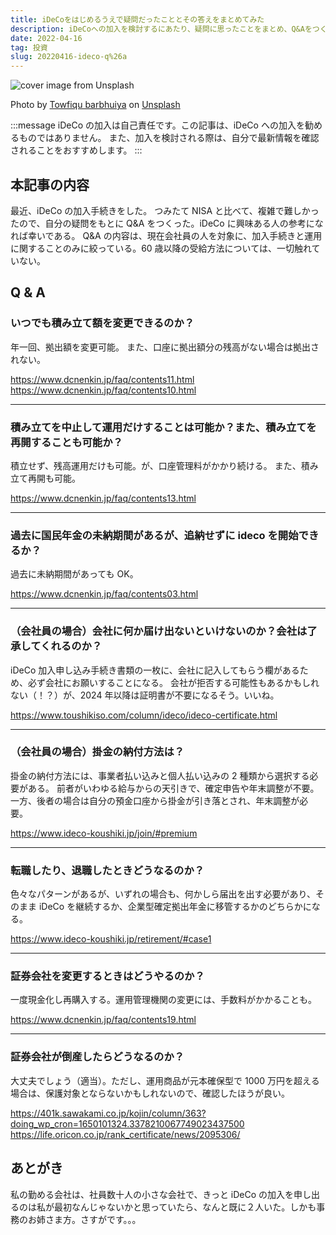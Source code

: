 ```yaml
---
title: iDeCoをはじめるうえで疑問だったこととその答えをまとめてみた
description: iDeCoへの加入を検討するにあたり、疑問に思ったことをまとめ、Q&Aをつくった。
date: 2022-04-16
tag: 投資
slug: 20220416-ideco-q%26a
---
```


![cover image from Unsplash](/assets/blog/20220416-ideco-q&a/cover.webp)

Photo by [Towfiqu barbhuiya](https://unsplash.com/photos/oZuBNC-6E2s) on [Unsplash](https://unsplash.com/)

:::message
iDeCo の加入は自己責任です。この記事は、iDeCo への加入を勧めるものではありません。
また、加入を検討される際は、自分で最新情報を確認されることをおすすめします。
:::

## 本記事の内容

最近、iDeCo の加入手続きをした。
つみたて NISA と比べて、複雑で難しかったので、自分の疑問をもとに Q&A をつくった。iDeCo に興味ある人の参考になれば幸いである。
Q&A の内容は、現在会社員の人を対象に、加入手続きと運用に関することのみに絞っている。60 歳以降の受給方法については、一切触れていない。

## Q & A

### いつでも積み立て額を変更できるのか？

年一回、拠出額を変更可能。
また、口座に拠出額分の残高がない場合は拠出されない。

https://www.dcnenkin.jp/faq/contents11.html
https://www.dcnenkin.jp/faq/contents10.html

---

### 積み立てを中止して運用だけすることは可能か？また、積み立てを再開することも可能か？

積立せず、残高運用だけも可能。が、口座管理料がかかり続ける。
また、積み立て再開も可能。

https://www.dcnenkin.jp/faq/contents13.html

---

### 過去に国民年金の未納期間があるが、追納せずに ideco を開始できるか？

過去に未納期間があっても OK。

https://www.dcnenkin.jp/faq/contents03.html

---

### （会社員の場合）会社に何か届け出ないといけないのか？会社は了承してくれるのか？

iDeCo 加入申し込み手続き書類の一枚に、会社に記入してもらう欄があるため、必ず会社にお願いすることになる。
会社が拒否する可能性もあるかもしれない（！？）が、2024 年以降は証明書が不要になるそう。いいね。

https://www.toushikiso.com/column/ideco/ideco-certificate.html

---

### （会社員の場合）掛金の納付方法は？

掛金の納付方法には、事業者払い込みと個人払い込みの 2 種類から選択する必要がある。
前者がいわゆる給与からの天引きで、確定申告や年末調整が不要。一方、後者の場合は自分の預金口座から掛金が引き落とされ、年末調整が必要。

https://www.ideco-koushiki.jp/join/#premium

---

### 転職したり、退職したときどうなるのか？

色々なパターンがあるが、いずれの場合も、何かしら届出を出す必要があり、そのまま iDeCo を継続するか、企業型確定拠出年金に移管するかのどちらかになる。

https://www.ideco-koushiki.jp/retirement/#case1

---

### 証券会社を変更するときはどうやるのか？

一度現金化し再購入する。運用管理機関の変更には、手数料がかかることも。

https://www.dcnenkin.jp/faq/contents19.html

---

### 証券会社が倒産したらどうなるのか？

大丈夫でしょう（適当）。ただし、運用商品が元本確保型で 1000 万円を超える場合は、保護対象とならないかもしれないので、確認したほうが良い。

https://401k.sawakami.co.jp/kojin/column/363?doing_wp_cron=1650101324.3378210067749023437500
https://life.oricon.co.jp/rank_certificate/news/2095306/

## あとがき

私の勤める会社は、社員数十人の小さな会社で、きっと iDeCo の加入を申し出るのは私が最初なんじゃないかと思っていたら、なんと既に２人いた。しかも事務のお姉さま方。さすがです。。。
